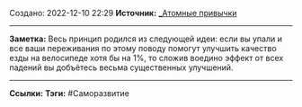 Создано: 2022-12-10 22:29
**Источник:** [_Атомные привычки](_Атомные%20привычки.md)
***
**Заметка:**  Весь принцип родился из следующей идеи: если вы упали и все ваши переживания по этому поводу помогут улучшить качество езды на велосипеде хотя бы на 1%, то сложив воедино эффект от всех падений вы добъётесь весьма существенных улучшений.
***
**Ссылки:** 
**Тэги:** #Саморазвитие 

